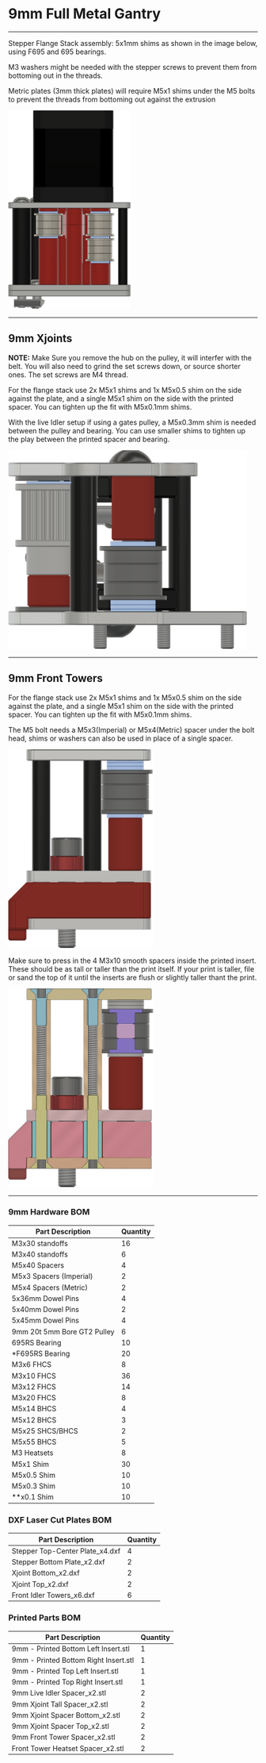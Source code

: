 # 9mm Full Metal Gantry

___

Stepper Flange Stack assembly:
5x1mm shims as shown in the image below, using F695 and 695 bearings.

M3 washers might be needed with the stepper screws to prevent them from bottoming out in the threads.

Metric plates (3mm thick plates) will require M5x1 shims under the M5 bolts to prevent the threads from bottoming out against the extrusion

<img src="Images/9mm_Stepper_Tower_Flange_Stack.png" alt="Stepper Tower Bearing Stacks" height="400">  
  

___

## 9mm Xjoints

**NOTE:** Make Sure you remove the hub on the pulley, it will interfer with the belt. You will also need to grind the set screws down, or source shorter ones. The set screws are M4 thread.

For the flange stack use 2x M5x1 shims and 1x M5x0.5 shim on the side against the plate, and a single M5x1 shim on the side with the printed spacer. You can tighten up the fit with M5x0.1mm shims.

With the live Idler setup if using a gates pulley, a M5x0.3mm shim is needed between the pulley and bearing. You can use smaller shims to tighten up the play between the printed spacer and bearing.

<img src="Images/9mm_Metal_Xjoints_Flange_Stack.png" alt="Xjoint Bearing Stacks" height="400">

___

## 9mm Front Towers

For the flange stack use 2x M5x1 shims and 1x M5x0.5 shim on the side against the plate, and a single M5x1 shim on the side with the printed spacer. You can tighten up the fit with M5x0.1mm shims.

The M5 bolt needs a M5x3(Imperial) or M5x4(Metric) spacer under the bolt head, shims or washers can also be used in place of a single spacer.

<img src="Images/9mm_Front_Tower_Flange_Stack.png" alt="Front Idler Tower Bearing Stacks" height="400">

Make sure to press in the 4 M3x10 smooth spacers inside the printed insert. These should be as tall or taller than the print itself. If your print is taller, file or sand the top of it until the inserts are flush or slightly taller thant the print.

<img src="Images/9mm_Front_Tower_Section_View.png" alt="Front Idler Tower Section View" height="400">

___

### 9mm Hardware BOM

| Part Description               | Quantity |
|--------------------------------|----------|
| M3x30 standoffs                | 16       |
| M3x40 standoffs                | 6        |
| M5x40 Spacers                  | 4        |
| M5x3 Spacers (Imperial)        | 2        |
| M5x4 Spacers (Metric)          | 2        |
| 5x36mm Dowel Pins              | 4        |
| 5x40mm Dowel Pins              | 2        |
| 5x45mm Dowel Pins              | 4        |
| 9mm 20t 5mm Bore GT2 Pulley    | 6        |
| 695RS Bearing                  | 10       |
| *F695RS Bearing                | 20       |
| M3x6 FHCS                      | 8        |
| M3x10 FHCS                     | 36       |
| M3x12 FHCS                     | 14       |
| M3x20 FHCS                     | 8        |
| M5x14 BHCS                     | 4        |
| M5x12 BHCS                     | 3        |
| M5x25 SHCS/BHCS                | 2        |
| M5x55 BHCS                     | 5        |
| M3 Heatsets                    | 8        |
| M5x1 Shim                      | 30       |
| M5x0.5 Shim                    | 10       |
| M5x0.3 Shim                    | 10       |
| **x0.1 Shim                    | 10       |

### DXF Laser Cut Plates BOM

| Part Description                       | Quantity |
|----------------------------------------|----------|
| Stepper Top-Center Plate_x4.dxf        | 4        |
| Stepper Bottom Plate_x2.dxf            | 2        |
| Xjoint Bottom_x2.dxf                   | 2        |
| Xjoint Top_x2.dxf                      | 2        |
| Front Idler Towers_x6.dxf              | 6        |

### Printed Parts BOM

| Part Description                        | Quantity |
|-----------------------------------------|----------|
| 9mm - Printed Bottom Left Insert.stl    | 1        |
| 9mm - Printed Bottom Right Insert.stl   | 1        |
| 9mm - Printed Top Left Insert.stl       | 1        |
| 9mm - Printed Top Right Insert.stl      | 1        |
| 9mm Live Idler Spacer_x2.stl            | 2        |
| 9mm Xjoint Tall Spacer_x2.stl           | 2        |
| 9mm Xjoint Spacer Bottom_x2.stl         | 2        |
| 9mm Xjoint Spacer Top_x2.stl            | 2        |
| 9mm Front Tower Spacer_x2.stl           | 2        |
| Front Tower Heatset Spacer_x2.stl       | 2        |





